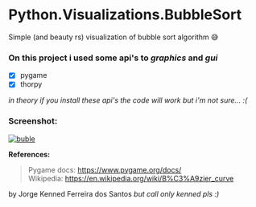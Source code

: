 # Python.Visualizations.BubbleSort
Simple (and beauty rs) visualization of bubble sort algorithm 😅


### On this project i used some api's to *graphics* and *gui*
- [x] pygame
- [x] thorpy

*in theory if you install these api's the code will work but i'm not sure... :(*

### Screenshot:
<a href="https://imgbb.com/"><img src="https://i.ibb.co/X5HrwLM/buble.png" alt="buble" border="0"></a>

**References:**
> Pygame docs: https://www.pygame.org/docs/
> \
> Wikipedia: https://en.wikipedia.org/wiki/B%C3%A9zier_curve



by Jorge Kenned Ferreira dos Santos *but call only kenned pls :)*
